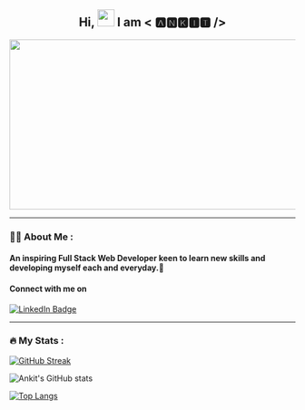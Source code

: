 <!-- ![1Mulesoft](https://user-images.githubusercontent.com/101567851/191064787-1e9953d3-9ae6-4890-bfda-cc762594fc1c.jpg) -->
<!-- <div id="header" align="center">
  <img src="https://media.giphy.com/media/M9gbBd9nbDrOTu1Mqx/giphy.gif" width="100"/>
</div> -->


<h2 align="center">
  Hi,
  <img src="https://media.giphy.com/media/hvRJCLFzcasrR4ia7z/giphy.gif" width="30px"/>
   I am < 🅰🅽🅺🅸🆃 />
  
</h2>

<div align="center">
  <img src="https://www.lambdatest.com/resources/images/news24.gif" width="600" height="300"/>
</div>

---
### 👨‍💻 About Me :

#### An inspiring Full Stack Web Developer keen to learn new skills and developing myself each and everyday.🌱 

#### Connect with me on 
<a href="https://www.linkedin.com/in/ankit-yadav-757010182">
    <img src="https://img.shields.io/badge/LinkedIn-blue?style=for-the-badge&logo=linkedin&logoColor=white" alt="LinkedIn Badge"/>
  </a>
  
<!--  <img src="https://komarev.com/ghpvc/?username=Ankit-yadav09&style=flat-square&color=blue" alt=""/> -->

---
### :fire: My Stats :

[![GitHub Streak](http://github-readme-streak-stats.herokuapp.com?user=Ankit-yadav09&theme=dark&background=000000)](https://git.io/streak-stats)

![Ankit's GitHub stats](https://github-readme-stats.vercel.app/api?username=Ankit-yadav09&show_icons=true&theme=highcontrast)

[![Top Langs](https://github-readme-stats.vercel.app/api/top-langs/?username=Ankit-yadav09&layout=compact&theme=vision-friendly-dark)](https://github.com/anuraghazra/github-readme-stats)

<!--
**Ankit-yadav09/Ankit-yadav09** is a ✨ _special_ ✨ repository because its `README.md` (this file) appears on your GitHub profile.

Here are some ideas to get you started:

- 🔭 I’m currently working on ...
- 🌱 I’m currently learning ...
- 👯 I’m looking to collaborate on ...
- 🤔 I’m looking for help with ...
- 💬 Ask me about ...
- 📫 How to reach me: ...
- 😄 Pronouns: ...
- ⚡ Fun fact: ...
-->
